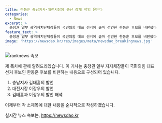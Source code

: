 ```yaml
---
title: 한동훈 충남지사·대전시장에 총선 참패 책임 묻는다
categories:
  - News
excerpt: >
  충청권 일부 광역자치단체장들이 국민의힘 대표 선거에 출마 선언한 한동훈 후보를 비판했다. 김태흠 충남지사는 총선 참패를 자숙하는 시간을 가져야 한다며 지난 총선을 이끈 사람이 출마하는 것은 적절하지 않다고 지적했고, 이장우 대전시장은 공천 문제로 총선 참패의 책임을 일부 가지고 있다고 언급했다. 두 지자체장의 발언으로 충청권에서의 대표 선거가 화두에 올랐다.
feature_text: >
  충청권 일부 광역자치단체장들이 국민의힘 대표 선거에 출마 선언한 한동훈 후보를 비판했다. 김태흠 충남지사는 총선 참패를 자숙하는 시간을 가져야 한다며 지난 총선을 이끈 사람이 출마하는 것은 적절하지 않다고 지적했고, 이장우 대전시장은 공천 문제로 총선 참패의 책임을 일부 가지고 있다고 언급했다. 두 지자체장의 발언으로 충청권에서의 대표 선거가 화두에 올랐다.
image: 'https://newsdao.kr/res/images/meta/newsdao_breakingnews.jpg'
---
```


<p><img src="https://newsdao.kr/res/images/meta/newsdao_breakingnews.jpg" alt="ranknews 속보" /></p>

<p>제 목차에 관해 알려드리겠습니다. 이 기사는 충청권 일부 지자체장들이 국민의힘 대표 선거 후보인 한동훈 후보를 비판하는 내용으로 구성되어 있습니다.</p>

<ol>
<li>충남지사 김태흠의 발언</li>
<li>대전시장 이장우의 발언</li>
<li>김태흠과 이장우의 발언 해석</li>
</ol>

<p>이제부터 각 소제목에 대한 내용을 순차적으로 작성하겠습니다.</p>
실시간 뉴스 속보는, <a href="https://newsdao.kr" rel="dofollow">https://newsdao.kr</a>


